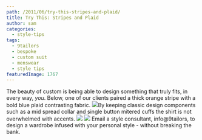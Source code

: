 ```yaml
---
path: /2011/06/try-this-stripes-and-plaid/
title: Try This: Stripes and Plaid
author: sam
categories: 
  - style-tips
tags: 
  - 9tailors
  - bespoke
  - custom suit
  - menswear
  - style tips
featuredImage: 1767
---
```

The beauty of custom is being able to design something that truly fits, in every way, _you_. Below, one of our clients paired a thick orange stripe with a bold blue plaid contrasting fabric. [![](http://1.bp.blogspot.com/-bBMdQbkNocs/Teuf4cyW1fI/AAAAAAAAAYk/Si52qsUs5_4/s400/orsiwhole.jpg)](http://1.bp.blogspot.com/-bBMdQbkNocs/Teuf4cyW1fI/AAAAAAAAAYk/Si52qsUs5_4/s1600/orsiwhole.jpg)By keeping classic design components such as a mid spread collar and single button mitered cuffs the shirt is not overwhelmed with accents. [![](http://4.bp.blogspot.com/-Hcd-G7dozus/Teuf4BT262I/AAAAAAAAAYc/D_obOXI-Z-w/s400/orsicuff.jpg)](http://4.bp.blogspot.com/-Hcd-G7dozus/Teuf4BT262I/AAAAAAAAAYc/D_obOXI-Z-w/s1600/orsicuff.jpg) [![](http://4.bp.blogspot.com/-vY345u-zN6E/Teuf3gEsM4I/AAAAAAAAAYU/WGabvlBRvLo/s400/orsicollar.jpg)](http://4.bp.blogspot.com/-vY345u-zN6E/Teuf3gEsM4I/AAAAAAAAAYU/WGabvlBRvLo/s1600/orsicollar.jpg) Email a style consultant, info@9tailors, to design a wardrobe infused with your personal style - without breaking the bank.